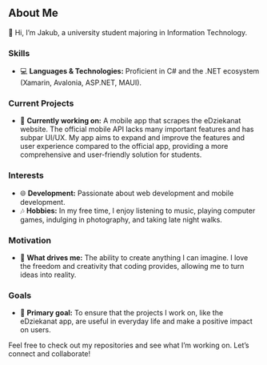 ## About Me

👋 Hi, I’m Jakub, a university student majoring in Information Technology.

### Skills
- 💻 **Languages & Technologies:** Proficient in C# and the .NET ecosystem (Xamarin, Avalonia, ASP.NET, MAUI).

### Current Projects
- 🌟 **Currently working on:** A mobile app that scrapes the eDziekanat website. The official mobile API lacks many important features and has subpar UI/UX. My app aims to expand and improve the features and user experience compared to the official app, providing a more comprehensive and user-friendly solution for students.

### Interests
- 🌐 **Development:** Passionate about web development and mobile development.
- 🎶 **Hobbies:** In my free time, I enjoy listening to music, playing computer games, indulging in photography, and taking late night walks.

### Motivation
- 🚀 **What drives me:** The ability to create anything I can imagine. I love the freedom and creativity that coding provides, allowing me to turn ideas into reality.

### Goals
- 🎯 **Primary goal:** To ensure that the projects I work on, like the eDziekanat app, are useful in everyday life and make a positive impact on users.

Feel free to check out my repositories and see what I’m working on. Let’s connect and collaborate!


<!--
**folate/folate** is a ✨ _special_ ✨ repository because its `README.md` (this file) appears on your GitHub profile.

Here are some ideas to get you started:

- 🔭 I’m currently working on ...
- 🌱 I’m currently learning ...
- 👯 I’m looking to collaborate on ...
- 🤔 I’m looking for help with ...
- 💬 Ask me about ...
- 📫 How to reach me: ...
- 😄 Pronouns: ...
- ⚡ Fun fact: ...
-->
